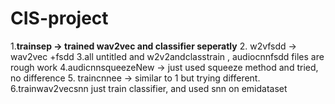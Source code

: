 # CIS-project
1.**trainsep -> trained wav2vec and classifier seperatly**
2. w2vfsdd -> wav2vec +fsdd
3.all untitled and w2v2andclasstrain , audiocnnfsdd files are rough work
4.audicnnsqueezeNew -> just used squeeze method and tried, no difference
5. traincnnee -> similar to 1 but trying different.
6.trainwav2vecsnn just train classifier, and used snn on emidataset
